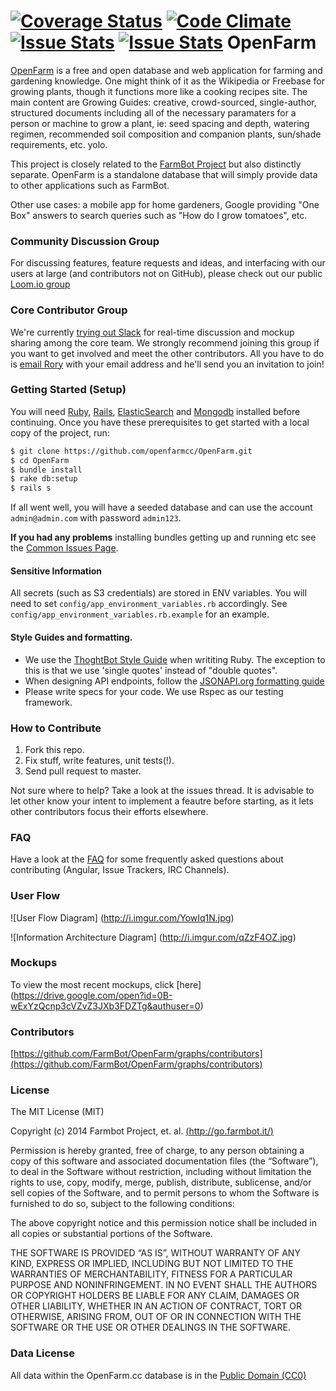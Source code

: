 [![Coverage Status](https://img.shields.io/coveralls/openfarmcc/OpenFarm.svg)](https://coveralls.io/r/openfarmcc/OpenFarm)
[![Code Climate](https://codeclimate.com/github/openfarmcc/OpenFarm/badges/gpa.svg)](https://codeclimate.com/github/FarmBot/OpenFarm)
[![Issue Stats](http://issuestats.com/github/openfarmcc/openfarm/badge/pr)](http://issuestats.com/github/openfarmcc/openfarm)
[![Issue Stats](http://issuestats.com/github/openfarmcc/openfarm/badge/issue)](http://issuestats.com/github/openfarmcc/openfarm)
OpenFarm
========

[OpenFarm](http://openfarm.cc) is a free and open database and web application for farming and gardening knowledge. One might think of it as the Wikipedia or Freebase for growing plants, though it functions more like a cooking recipes site. The main content are Growing Guides: creative, crowd-sourced, single-author, structured documents including all of the necessary paramaters for a person or machine to grow a plant, ie: seed spacing and depth, watering regimen, recommended soil composition and companion plants, sun/shade requirements, etc. yolo.

This project is closely related to the [FarmBot Project](http://go.farmbot.it) but also distinctly separate. OpenFarm is a standalone database that will simply provide data to other applications such as FarmBot.

Other use cases: a mobile app for home gardeners, Google providing "One Box" answers to search queries such as "How do I grow tomatoes", etc.

### Community Discussion Group

For discussing features, feature requests and ideas, and interfacing with our users at large (and contributors not on GitHub), please check out our public [Loom.io group](https://www.loomio.org/g/yWm14fG6/openfarm-community-development-group)

### Core Contributor Group

We're currently [trying out Slack](https://openfarm.slack.com/) for real-time discussion and mockup sharing among the core team. We strongly recommend joining this group if you want to get involved and meet the other contributors. All you have to do is [email Rory](mailto:rory@openfarm.cc) with your email address and he'll send you an invitation to join!

### Getting Started (Setup)

You will need [Ruby](http://www.ruby-lang.org/en/), [Rails](http://rubyonrails.org/), [ElasticSearch](http://www.elasticsearch.org/) and [Mongodb](http://docs.mongodb.org/manual/installation/) installed before continuing. Once you have these prerequisites to get started with a local copy of the project, run:

```bash
$ git clone https://github.com/openfarmcc/OpenFarm.git
$ cd OpenFarm
$ bundle install
$ rake db:setup
$ rails s
```

If all went well, you will have a seeded database and can use the account `admin@admin.com` with password `admin123`.

**If you had any problems** installing bundles getting up and running etc see the [Common Issues Page](https://github.com/openfarmcc/OpenFarm/wiki/Common-Issues).

#### Sensitive Information

All secrets (such as S3 credentials) are stored in ENV variables. You will need to set `config/app_environment_variables.rb` accordingly. See `config/app_environment_variables.rb.example` for an example.

#### Style Guides and formatting.

 * We use the [ThoghtBot Style Guide](https://github.com/thoughtbot/guides/tree/master/style) when writiting Ruby. The exception to this is that we use 'single quotes' instead of "double quotes".
 * When designing API endpoints, follow the [JSONAPI.org formatting guide](http://jsonapi.org/format/)
 * Please write specs for your code. We use Rspec as our testing framework.

### How to Contribute

 1. Fork this repo.
 2. Fix stuff, write features, unit tests(!).
 3. Send pull request to master.

Not sure where to help? Take a look at the issues thread. It is advisable to let other know your intent to implement a feautre before starting, as it lets other contributors focus their efforts elsewhere.

### FAQ

Have a look at the [FAQ](https://github.com/openfarmcc/OpenFarm/wiki/FAQ) for some frequently asked questions about contributing (Angular, Issue Trackers, IRC Channels).

### User Flow

![User Flow Diagram] (http://i.imgur.com/YowIq1N.jpg)

![Information Architecture Diagram] (http://i.imgur.com/qZzF4OZ.jpg)

### Mockups

To view the most recent mockups, click [here] (https://drive.google.com/open?id=0B-wExYzQcnp3cVZvZ3JXb3FDZTg&authuser=0)

### Contributors

[https://github.com/FarmBot/OpenFarm/graphs/contributors](https://github.com/FarmBot/OpenFarm/graphs/contributors)

### License

The MIT License (MIT)

Copyright (c) 2014 Farmbot Project, et. al. [(http://go.farmbot.it/)](http://go.farmbot.it/)

Permission is hereby granted, free of charge, to any person obtaining a copy of this software and associated documentation files (the “Software”), to deal in the Software without restriction, including without limitation the rights to use, copy, modify, merge, publish, distribute, sublicense, and/or sell copies of the Software, and to permit persons to whom the Software is furnished to do so, subject to the following conditions:

The above copyright notice and this permission notice shall be included in all copies or substantial portions of the Software.

THE SOFTWARE IS PROVIDED “AS IS”, WITHOUT WARRANTY OF ANY KIND, EXPRESS OR IMPLIED, INCLUDING BUT NOT LIMITED TO THE WARRANTIES OF MERCHANTABILITY, FITNESS FOR A PARTICULAR PURPOSE AND NONINFRINGEMENT. IN NO EVENT SHALL THE AUTHORS OR COPYRIGHT HOLDERS BE LIABLE FOR ANY CLAIM, DAMAGES OR OTHER LIABILITY, WHETHER IN AN ACTION OF CONTRACT, TORT OR OTHERWISE, ARISING FROM, OUT OF OR IN CONNECTION WITH THE SOFTWARE OR THE USE OR OTHER DEALINGS IN THE SOFTWARE.

### Data License

All data within the OpenFarm.cc database is in the [Public Domain (CC0)](creativecommons.org/publicdomain/zero/1.0/)
